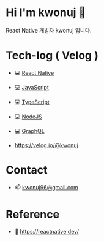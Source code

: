 
# Hi I'm kwonuj 👋
React Native 개발자 kwonuj 입니다.

# Tech-log ( Velog )
- 💻 [React Native](https://velog.io/@kwonuj/series/React-Native)
- 💻 [JavaScript](https://velog.io/@kwonuj/series/JavaScript)
- 💻 [TypeScript](https://velog.io/@kwonuj/series/TypeScript)
- 💻 [NodeJS](https://velog.io/@kwonuj/series/NodeJS)
- 💻 [GraphQL](https://velog.io/@kwonuj/series/GraphQL)

- https://velog.io/@kwonuj

# Contact
- 📫 kwonuj96@gmail.com

# Reference
- 📌 https://reactnative.dev/
